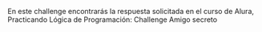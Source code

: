 En este challenge encontrarás la respuesta solicitada en el curso de Alura, Practicando Lógica de Programación: Challenge Amigo secreto
